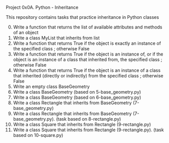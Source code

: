 Project 0x0A. Python - Inheritance

This repository contains tasks that practice inheritance in Python classes

  0. Write a function that returns the list of available attributes and methods of an object
  1. Write a class MyList that inherits from list
  2. Write a function that returns True if the object is exactly an instance of the specified class ; otherwise False
  3. Write a function that returns True if the object is an instance of, or if the object is an instance of a class that inherited from, the specified class ; otherwise False
  4. Write a function that returns True if the object is an instance of a class that inherited (directly or indirectly) from the specified class ; otherwise False
  5. Write an empty class BaseGeometry
  6. Write a class BaseGeometry (based on 5-base\_geometry.py)
  7. Write a class BaseGeometry (based on 6-base\_geometry.py)
  8. Write a class Rectangle that inherits from BaseGeometry (7-base\_geometry.py)
  9. Write a class Rectangle that inherits from BaseGeometry (7-base\_geometry.py). (task based on 8-rectangle.py)
  10. Write a class Square that inherits from Rectangle (9-rectangle.py)
  11. Write a class Square that inherits from Rectangle (9-rectangle.py). (task based on 10-square.py)
